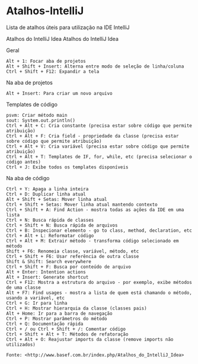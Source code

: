 # Atalhos-IntelliJ
Lista de atalhos úteis para utilização na IDE IntelliJ

Atalhos do IntelliJ Idea
Atalhos do IntelliJ Idea

Geral

    Alt + 1: Focar aba de projetos
    Alt + Shift + Insert: Alterna entre modo de seleção de linha/coluna
    Ctrl + Shift + F12: Expandir a tela


Na aba de projetos

    Alt + Insert: Para criar um novo arquivo


Templates de código

    psvm: Criar método main
    sout: System.out.println()
    Ctrl + Alt + C: Cria constante (precisa estar sobre código que permite atribuição)
    Ctrl + Alt + F: Cria field - propriedade da classe (precisa estar sobre código que permite atribuição)
    Ctrl + Alt + V: Cria variável (precisa estar sobre código que permite atribuição)
    Ctrl + Alt + T: Templates de IF, for, while, etc (precisa selecionar o código antes)
    Ctrl + J: Exibe todos os templates disponíveis


Na aba de código

    Ctrl + Y: Apaga a linha inteira
    Ctrl + D: Duplicar linha atual
    Alt + Shift + Setas: Mover linha atual
    Ctrl + Shift + Setas: Mover linha atual mantendo contexto
    Ctrl + Shift + A: Find Action - mostra todas as ações da IDE em uma lista
    Ctrl + N: Busca rápida de classes
    Ctrl + Shift + N: Busca rápida de arquivos
    Ctrl + B: Inspecionar elemento - go to class, method, declaration, etc
    Ctrl + Alt + L: Reformatar código
    Ctrl + Alt + M: Extrair método - transforma código selecionado em método
    Shift + F6: Renomeia classe, variável, método, etc
    Ctrl + Shift + F6: Usar referência de outra classe
    Shift & Shift: Search everywhere
    Ctrl + Shift + F: Busca por conteúdo de arquivo
    Alt + Enter: Intention actions
    Alt + Insert: Generate shortcut
    Ctrl + F12: Mostra a estrutura do arquivo - por exemplo, exibe métodos de uma classe
    Alt + F7: Find usages - mostra a lista de quem está chamando o método, usando a variável, etc
    Ctrl + G: Ir para linha
    Ctrl + H: Mostrar hierarquia da classe (classes pais)
    Alt + Home: Ir para a barra de navegação
    Ctrl + P: Mostrar parâmetros do método
    Ctrl + Q: Documentação rápida
    Ctrl + / ou Ctrl + Shift + /: Comentar código
    Ctrl + Shift + Alt + T: Métodos de refatoração
    Ctrl + Alt + O: Reajustar imports da classe (remove imports não utilizados)
    
    Fonte: <http://www.basef.com.br/index.php/Atalhos_do_IntelliJ_Idea>
    
